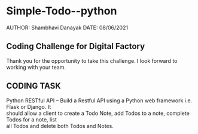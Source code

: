 # Simple-Todo--python
AUTHOR: Shambhavi Danayak
DATE: 08/06/2021

## Coding Challenge for Digital Factory
Thank you for the opportunity to take this challenge. I look forward to working with your team.
## CODING TASK 
Python RESTful API – Build a Restful API using a Python web framework i.e. Flask or Django. It <br>
should allow a client to create a Todo Note, add Todos to a note, complete Todos for a note, list <br>
all Todos and delete both Todos and Notes.<br>

